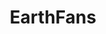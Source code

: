 ---
title: EarthFans
crosslinks:
- me_irl
- LargeImages
- NoSillySuffix
- EarthPorn
- thesims
- SeattleWA
---